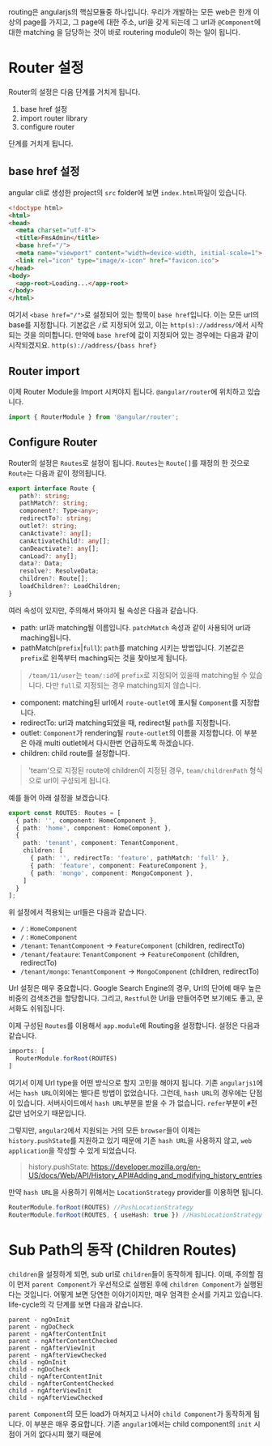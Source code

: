 routing은 angularjs의 핵심모듈중 하나입니다. 우리가 개발하는 모든 web은 한개 이상의 page를 가지고, 그 page에 대한 주소, url을 갖게 되는데 그 url과 `@Component`에 대한 matching 을 담당하는 것이 바로 routering module이 하는 일이 됩니다.

# Router 설정

Router의 설정은 다음 단계를 거치게 됩니다. 

1. base href 설정
2. import router library
3. configure router

단계를 거치게 됩니다. 

## base href 설정

angular cli로 생성한 project의 `src` folder에 보면 `index.html`파일이 있습니다. 

```html
<!doctype html>
<html>
<head>
  <meta charset="utf-8">
  <title>FmsAdmin</title>
  <base href="/">
  <meta name="viewport" content="width=device-width, initial-scale=1">
  <link rel="icon" type="image/x-icon" href="favicon.ico">
</head>
<body>
  <app-root>Loading...</app-root>
</body>
</html>
```

여기서 `<base href="/">`로 설정되어 있는 항목이 `base href`입니다. 이는 모든 url의 base를 지정합니다. 기본값은 `/`로 지정되어 있고, 이는 `http(s)://address/`에서 시작되는 것을 의미합니다. 만약에 `base href`에 값이 지정되어 있는 경우에는 다음과 같이 시작되겠지요. `http(s)://address/{bass href}`

## Router import

이제 Router Module을 Import 시켜야지 됩니다. `@angular/router`에 위치하고 있습니다.

```ts
import { RouterModule } from '@angular/router';
```
 
 ## Configure Router

 Router의 설정은 `Routes`로 설정이 됩니다. `Routes`는 `Route[]`를 재정의 한 것으로 `Route`는 다음과 같이 정의됩니다.

 ```ts
 export interface Route {
    path?: string;
    pathMatch?: string;
    component?: Type<any>;
    redirectTo?: string;
    outlet?: string;
    canActivate?: any[];
    canActivateChild?: any[];
    canDeactivate?: any[];
    canLoad?: any[];
    data?: Data;
    resolve?: ResolveData;
    children?: Route[];
    loadChildren?: LoadChildren;
}
 ````

여러 속성이 있지만, 주의해서 봐야지 될 속성은 다음과 같습니다. 

* path: url과 matching될 이름입니다. `patchMatch` 속성과 같이 사용되어 url과 maching됩니다. 
* pathMatch(`prefix`|`full`): `path`를 matching 시키는 방법입니다. 기본값은 `prefix`로 왼쪽부터 maching되는 것을 찾아보게 됩니다. 
> `/team/11/user`는 `team/:id`에 `prefix`로 지정되어 있을때 matching될 수 있습니다. 다만 `full`로 지정되는 경우 matching되지 않습니다.
* component: matching된 url에서 `route-outlet`에 표시될 `Component`를 지정합니다. 
* redirectTo: url과 matching되었을 때, redirect될 `path`를 지정합니다. 
* outlet: `Component`가 rendering될 `route-outlet`의 이름을 지정합니다. 이 부분은 아래 multi outlet에서 다시한번 언급하도록 하겠습니다.
* children: child route를 설정합니다.
> 'team'으로 지정된 route에 children이 지정된 경우, `team/childrenPath` 형식으로 url이 구성되게 됩니다.

예를 들어 아래 설정을 보겠습니다. 

```ts
export const ROUTES: Routes = [
  { path: '', component: HomeComponent },
  { path: 'home', component: HomeComponent },
  {
    path: 'tenant', component: TenantComponent,
    children: [
      { path: '', redirectTo: 'feature', pathMatch: 'full' },
      { path: 'feature', component: FeatureComponent },
      { path: 'mongo', component: MongoComponent },
    ]
  }
];
``` 
위 설정에서 적용되는 url들은 다음과 같습니다. 

* `/` : `HomeComponent`
* `/` : `HomeComponent`
* `/tenant`: `TenantComponent` -> `FeatureComponent` (children, redirectTo)
* `/tenant/feataure`: `TenantComponent` -> `FeatureComponent` (children, redirectTo)
* `/tenant/mongo`: `TenantComponent` -> `MongoComponent` (children, redirectTo)

Url 설정은 매우 중요합니다. Google Search Engine의 경우, Url의 단어에 매우 높은 비중의 검색조건을 할당합니다. 그리고, `Restful`한 Url을 만들어주면 보기에도 좋고, 문서화도 쉬워집니다. 

이제 구성된 `Routes`를 이용해서 `app.module`에 Routing을 설정합니다. 설정은 다음과 같습니다.

```ts
imports: [
  RouterModule.forRoot(ROUTES)
]
```

여기서 이제 Url type을 어떤 방식으로 할지 고민을 해야지 됩니다. 기존 `angularjs1`에서는 `hash URL`이외에는 별다른 방법이 없었습니다. 
그런데, `hash URL`의 경우에는 단점이 있습니다. 서버사이드에서 `hash URL`부분을 받을 수 가 없습니다. `refer`부분이 `#`전 값만 넘어오기 때문입니다.

그렇지만, `angular2`에서 지원되는 거의 모든 `browser`들이 이제는 `history.pushState`를 지원하고 있기 때문에 기존 `hash URL`을 사용하지 않고, `web application`을 작성할 수 있게 되었습니다.
> history.pushState: https://developer.mozilla.org/en-US/docs/Web/API/History_API#Adding_and_modifying_history_entries

만약 `hash URL`을 사용하기 위해서는 `LocationStrategy` provider를 이용하면 됩니다. 

```ts
RouterModule.forRoot(ROUTES) //PushLocationStrategy
RouterModule.forRoot(ROUTES, { useHash: true }) //HashLocationStrategy
``` 

 
# Sub Path의 동작 (Children Routes)

`children`을 설정하게 되면, sub url로 `children`들이 동작하게 됩니다. 이때, 주의할 점이 먼저 `parent Component`가 우선적으로 실행된 후에 `children Component`가 실행된다는 것입니다. 어떻게 보면 당연한 이야기이지만, 매우 엄격한 순서를 가지고 있습니다. 
life-cycle의 각 단계를 보면 다음과 같습니다. 

```
parent - ngOnInit
parent - ngDoCheck
parent - ngAfterContentInit
parent - ngAfterContentChecked
parent - ngAfterViewInit
parent - ngAfterViewChecked
child - ngOnInit
child - ngDoCheck
child - ngAfterContentInit
child - ngAfterContentChecked
child - ngAfterViewInit
child - ngAfterViewChecked
```

`parent Component`의 모든 load가 마쳐지고 나서야 `child Component`가 동작하게 됩니다. 
이 부분은 매우 중요합니다. 기존 `angular1`에서는 child component의 `init` 시점이 거의 없다시피 했기 때문에 
